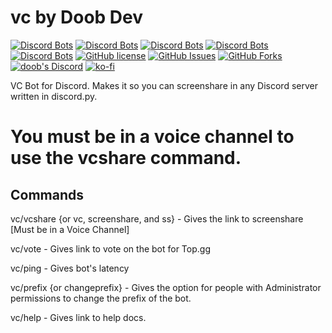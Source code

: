 # vc by Doob Dev
[![Discord Bots](https://top.gg/api/widget/status/706286009771360310.svg)](https://top.gg/bot/706286009771360310)
[![Discord Bots](https://top.gg/api/widget/upvotes/706286009771360310.svg?noavatar=true)](https://top.gg/bot/706286009771360310)
[![Discord Bots](https://top.gg/api/widget/lib/706286009771360310.svg?noavatar=true)](https://top.gg/bot/706286009771360310)
[![Discord Bots](https://discordbots.org/api/widget/owner/706286009771360310.svg?noavatar=true)](https:/top.gg/bot/706286009771360310)
[![Discord Bots](https://top.gg/api/widget/servers/706286009771360310.svg?noavatar=true)](https://top.gg/bot/706286009771360310)
[![GitHub license](https://img.shields.io/github/license/doobdev/vc.svg?style=for-the-badge)](https://github.com/doobdev/vc/blob/master/LICENSE)
[![GitHub Issues](https://img.shields.io/github/issues/doobdev/vc?style=for-the-badge)](https://github.com/doobdev/vc/issues)
[![GitHub Forks](https://img.shields.io/github/forks/doobdev/vc?style=for-the-badge)](https://github.com/doobdev/vc/network/members)
[![doob's Discord](https://discordapp.com/api/guilds/702352937980133386/widget.png?style=shield)](https://discord.gg/ryTYWjD)
[![ko-fi](https://www.ko-fi.com/img/githubbutton_sm.svg)](https://ko-fi.com/mmatt)

VC Bot for Discord. Makes it so you can screenshare in any Discord server written in discord.py.
# You must be in a voice channel to use the vcshare command.
## Commands
vc/vcshare {or vc, screenshare, and ss} - Gives the link to screenshare [Must be in a Voice Channel]

vc/vote - Gives link to vote on the bot for Top.gg

vc/ping - Gives bot's latency

vc/prefix {or changeprefix} - Gives the option for people with Administrator permissions to change the prefix of the bot.

vc/help - Gives link to help docs.
